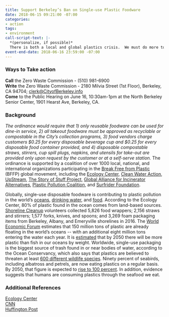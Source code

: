 ```yaml
---
title: Support Berkeley’s Ban on Single-use Plastic Foodware
date: 2018-06-15 09:21:00 -07:00
categories:
- action
tags:
- environment
call-script-text: |-
  *(personalize, if possible)*
  There is both a local and global plastics crisis.  We must do more to remove single-use plastics from the waste stream, and Berkeley should be a leader.  As a consumer and as someone who cares about the oceans, wildlife and the safety of our food and water, I support the proposed Disposable Foodware and Litter Reduction Ordinance.
event-end-date: 2018-06-16 23:59:00 -07:00
---
```


### Ways to Take action
**Call** the Zero Waste Commission - (510) 981-6900  
**Write** the Zero Waste Commission - 2180 Milvia Street (1st Floor), Berkeley, CA 94704; clerk@CityofBerkeley.info  
**Come** to the Public Hearing on June 16, 10:30am-1pm at the North Berkeley Senior Center, 1901 Hearst Ave, Berkeley, CA.

### Background
*The ordinance would require that 1) only reusable foodware can be used for dine-in service, 2) all takeout foodware must be approved as recyclable or compostable in the City’s collection programs, 3) food vendors charge customers $0.25 for every disposable beverage cup and $0.25 for every disposable food container provided, and 4) disposable compostable straws, stirrers, cup spill plugs, napkins, and utensils for take-out are provided only upon request by the customer or at a self-serve station.*  The ordinance is supported by a coalition of over 1000 local, national, and international organizations participating in the [Break Free from Plastic](https://www.breakfreefromplastic.org/) (BFFP) global movement, including the [Ecology Center](https://ecologycenter.org/), [Clean Water Action](https://www.cleanwateraction.org/), [UpStream](https://upstreampolicy.org/), [The Story of Stuff Project](https://storyofstuff.org/), [Global Alliance for Incinerator Alternatives](http://www.no-burn.org/), [Plastic Pollution Coalition](http://www.plasticpollutioncoalition.org/), and [Surfrider Foundation](https://www.surfrider.org/).  

Globally, single-use disposable foodware is contributing to plastic pollution in the world’s [oceans](https://www.nytimes.com/2018/03/22/climate/great-pacific-garbage-patch.html), [drinking water](https://www.theguardian.com/environment/2017/sep/06/plastic-fibres-found-tap-water-around-world-study-reveals), and [food](https://www.theguardian.com/lifeandstyle/2017/feb/14/sea-to-plate-plastic-got-into-fish). According to the Ecology Center, 80% of plastic found in the ocean comes from land-based sources. [Shoreline Cleanup](https://www.cityofberkeley.info/shorelinecleanup/) volunteers collected 5,826 food wrappers; 2,156 straws and stirrers; 1,577 forks, knives, and spoons; and 3,269 foam packaging items from Berkeley, Albany, and Emeryville shorelines in 2016. The [World Economic Forum](http://www3.weforum.org/docs/WEF_The_New_Plastics_Economy.pdf) estimates that 150 million tons of plastic are already floating in the world’s oceans -- with an additional eight million tons entering the water each year. It is [estimated](https://www.weforum.org/press/2016/01/more-plastic-than-fish-in-the-ocean-by-2050-report-offers-blueprint-for-change/) that by 2050 there will be more plastic than fish in our oceans by weight.  Worldwide, single-use packaging is the biggest source of trash found in or near bodies of water, according to the Ocean Conservancy, which also says that plastics are believed to threaten at least [600 different wildlife species](http://www.oceanconservancy.org/our-work/marine-debris/2015-data-release/2015-data-release-pdf.pdf). Ninety percent of seabirds, including albatross and petrels, are now eating plastics on a regular basis. By 2050, that figure is expected to [rise to 100 percent](http://news.nationalgeographic.com/2015/09/15092-plastic-seabirds-albatross-australia/).  In addition, evidence suggests that humans are consuming plastics through the seafood we eat.

### Additional References
[Ecology Center](https://ecologycenter.org/blog/press-release-berkeley-legislation-aims-to-curb-use-of-disposable-foodware/)  
[CNN](https://www.cnn.com/2018/03/21/health/ocean-plastic-intl/index.html)  
[Huffington Post](https://www.huffingtonpost.com/entry/plastic-waste-oceans_us_58fed37be4b0c46f0781d426)